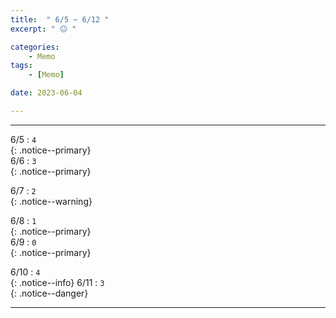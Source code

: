 ```yaml
---
title:  " 6/5 ~ 6/12 "
excerpt: " 😐 "

categories:
    - Memo
tags:
    - [Memo]

date: 2023-06-04

---
```

- - -
<!-- 약 -->

6/5 : `4`   
{: .notice--primary}  
6/6 : `3`   
{: .notice--primary}  

6/7 : `2`   
{: .notice--warning}  

6/8 : `1`   
{: .notice--primary}  
6/9 : `0`  
{: .notice--primary} 


6/10 : `4`      
{: .notice--info} 
6/11 : `3`   
{: .notice--danger}  


<!-- {: .notice}
{: .notice--primary}
{: .notice--info}
{: .notice--warning}
{: .notice--success}
{: .notice--danger} 
😄 😐 🙁 😡
-->
- - -